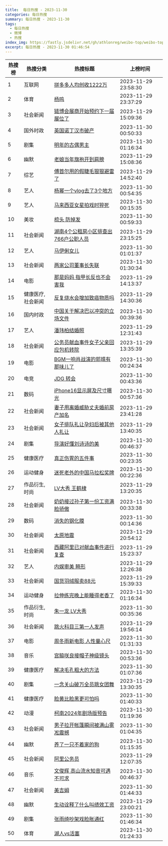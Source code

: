 ```yaml
---
title:  每日热搜 - 2023-11-30
categories: 每日热搜
summary: 每日热搜 - 2023-11-30
tags:
  - 每日热搜
  - 微博
  - 热搜
index_img: https://fastly.jsdelivr.net/gh/athlonreg/weibo-top/weibo-top.jpeg
excerpt: 每日热搜 - 2023-11-30 01:46:54
---
```


| 热搜榜 | 热搜分类 | 热搜标题 | 上榜时间 |
| --- | --- | --- | --- |
| 1 | 互联网 | [拼多多人均创收1222万](https://s.weibo.com/weibo%3Fq%3D%2523%E6%8B%BC%E5%A4%9A%E5%A4%9A%E4%BA%BA%E5%9D%87%E5%88%9B%E6%94%B61222%E4%B8%87%2523) | 2023-11-29 23:58:30 | 
| 2 | 体育 | [杨鸣](https://s.weibo.com/weibo%3Fq%3D%2523%E6%9D%A8%E9%B8%A3%2523) | 2023-11-29 23:37:29 | 
| 3 | 社会新闻 | [链博会展商开始预约下一届展位了](https://s.weibo.com/weibo%3Fq%3D%2523%E9%93%BE%E5%8D%9A%E4%BC%9A%E5%B1%95%E5%95%86%E5%BC%80%E5%A7%8B%E9%A2%84%E7%BA%A6%E4%B8%8B%E4%B8%80%E5%B1%8A%E5%B1%95%E4%BD%8D%E4%BA%86%2523) | 2023-11-29 15:09:36 | 
| 4 | 国外时政 | [英国诺丁汉市破产](https://s.weibo.com/weibo%3Fq%3D%2523%E8%8B%B1%E5%9B%BD%E8%AF%BA%E4%B8%81%E6%B1%89%E5%B8%82%E7%A0%B4%E4%BA%A7%2523) | 2023-11-30 00:50:33 | 
| 5 | 剧集 | [明年的古偶男主](https://s.weibo.com/weibo%3Fq%3D%2523%E6%98%8E%E5%B9%B4%E7%9A%84%E5%8F%A4%E5%81%B6%E7%94%B7%E4%B8%BB%2523) | 2023-11-30 01:16:34 | 
| 6 | 幽默 | [老娘当年旗袍开到肩膀](https://s.weibo.com/weibo%3Fq%3D%2523%E8%80%81%E5%A8%98%E5%BD%93%E5%B9%B4%E6%97%97%E8%A2%8D%E5%BC%80%E5%88%B0%E8%82%A9%E8%86%80%2523) | 2023-11-29 15:08:36 | 
| 7 | 综艺 | [傅首尔用的假睫毛狠狠避雷了](https://s.weibo.com/weibo%3Fq%3D%2523%E5%82%85%E9%A6%96%E5%B0%94%E7%94%A8%E7%9A%84%E5%81%87%E7%9D%AB%E6%AF%9B%E7%8B%A0%E7%8B%A0%E9%81%BF%E9%9B%B7%E4%BA%86%2523) | 2023-11-29 14:52:40 | 
| 8 | 艺人 | [杨幂一个vlog去了3个地方](https://s.weibo.com/weibo%3Fq%3D%2523%E6%9D%A8%E5%B9%82%E4%B8%80%E4%B8%AAvlog%E5%8E%BB%E4%BA%863%E4%B8%AA%E5%9C%B0%E6%96%B9%2523) | 2023-11-30 00:54:35 | 
| 9 | 艺人 | [马来西亚女星拍戏时猝死](https://s.weibo.com/weibo%3Fq%3D%2523%E9%A9%AC%E6%9D%A5%E8%A5%BF%E4%BA%9A%E5%A5%B3%E6%98%9F%E6%8B%8D%E6%88%8F%E6%97%B6%E7%8C%9D%E6%AD%BB%2523) | 2023-11-30 00:15:35 | 
| 10 | 美妆 | [梳头 防掉发](https://s.weibo.com/weibo%3Fq%3D%2523%E6%A2%B3%E5%A4%B4%20%E9%98%B2%E6%8E%89%E5%8F%91%2523) | 2023-11-30 00:59:33 | 
| 11 | 社会新闻 | [湖南4个公租房小区排查出766户公职人员](https://s.weibo.com/weibo%3Fq%3D%2523%E6%B9%96%E5%8D%974%E4%B8%AA%E5%85%AC%E7%A7%9F%E6%88%BF%E5%B0%8F%E5%8C%BA%E6%8E%92%E6%9F%A5%E5%87%BA766%E6%88%B7%E5%85%AC%E8%81%8C%E4%BA%BA%E5%91%98%2523) | 2023-11-29 23:15:25 | 
| 12 | 艺人 | [马伊俐女儿](https://s.weibo.com/weibo%3Fq%3D%2523%E9%A9%AC%E4%BC%8A%E4%BF%90%E5%A5%B3%E5%84%BF%2523) | 2023-11-30 01:01:37 | 
| 13 | 社会新闻 | [两家公司董事长失联](https://s.weibo.com/weibo%3Fq%3D%2523%E4%B8%A4%E5%AE%B6%E5%85%AC%E5%8F%B8%E8%91%A3%E4%BA%8B%E9%95%BF%E5%A4%B1%E8%81%94%2523) | 2023-11-30 01:30:34 | 
| 14 | 电影 | [那是妈妈 指甲长反也不会害我](https://s.weibo.com/weibo%3Fq%3D%2523%E9%82%A3%E6%98%AF%E5%A6%88%E5%A6%88%20%E6%8C%87%E7%94%B2%E9%95%BF%E5%8F%8D%E4%B9%9F%E4%B8%8D%E4%BC%9A%E5%AE%B3%E6%88%91%2523) | 2023-11-29 14:13:37 | 
| 15 | 健康医疗,社会新闻 | [反复烧水会增加致癌物质吗](https://s.weibo.com/weibo%3Fq%3D%2523%E5%8F%8D%E5%A4%8D%E7%83%A7%E6%B0%B4%E4%BC%9A%E5%A2%9E%E5%8A%A0%E8%87%B4%E7%99%8C%E7%89%A9%E8%B4%A8%E5%90%97%2523) | 2023-11-29 14:30:36 | 
| 16 | 国内时政 | [中国关于解决巴以冲突的立场文件](https://s.weibo.com/weibo%3Fq%3D%2523%E4%B8%AD%E5%9B%BD%E5%85%B3%E4%BA%8E%E8%A7%A3%E5%86%B3%E5%B7%B4%E4%BB%A5%E5%86%B2%E7%AA%81%E7%9A%84%E7%AB%8B%E5%9C%BA%E6%96%87%E4%BB%B6%2523) | 2023-11-30 00:39:36 | 
| 17 | 艺人 | [潘玮柏结婚照](https://s.weibo.com/weibo%3Fq%3D%2523%E6%BD%98%E7%8E%AE%E6%9F%8F%E7%BB%93%E5%A9%9A%E7%85%A7%2523) | 2023-11-29 12:31:43 | 
| 18 | 社会新闻 | [公务员献血事件女子父亲回应包机转院](https://s.weibo.com/weibo%3Fq%3D%2523%E5%85%AC%E5%8A%A1%E5%91%98%E7%8C%AE%E8%A1%80%E4%BA%8B%E4%BB%B6%E5%A5%B3%E5%AD%90%E7%88%B6%E4%BA%B2%E5%9B%9E%E5%BA%94%E5%8C%85%E6%9C%BA%E8%BD%AC%E9%99%A2%2523) | 2023-11-29 13:35:39 | 
| 19 | 电影 | [BGM一响肖战演的郭靖有那味儿了](https://s.weibo.com/weibo%3Fq%3D%2523BGM%E4%B8%80%E5%93%8D%E8%82%96%E6%88%98%E6%BC%94%E7%9A%84%E9%83%AD%E9%9D%96%E6%9C%89%E9%82%A3%E5%91%B3%E5%84%BF%E4%BA%86%2523) | 2023-11-30 00:24:34 | 
| 20 | 电竞 | [JDG 转会](https://s.weibo.com/weibo%3Fq%3D%2523JDG%20%E8%BD%AC%E4%BC%9A%2523) | 2023-11-30 00:43:36 | 
| 21 | 数码 | [iPhone16显示屏及尺寸曝光](https://s.weibo.com/weibo%3Fq%3D%2523iPhone16%E6%98%BE%E7%A4%BA%E5%B1%8F%E5%8F%8A%E5%B0%BA%E5%AF%B8%E6%9B%9D%E5%85%89%2523) | 2023-11-30 00:57:36 | 
| 22 | 社会新闻 | [妻子用离婚威胁丈夫婚前房产加名](https://s.weibo.com/weibo%3Fq%3D%2523%E5%A6%BB%E5%AD%90%E7%94%A8%E7%A6%BB%E5%A9%9A%E5%A8%81%E8%83%81%E4%B8%88%E5%A4%AB%E5%A9%9A%E5%89%8D%E6%88%BF%E4%BA%A7%E5%8A%A0%E5%90%8D%2523) | 2023-11-29 23:41:28 | 
| 23 | 社会新闻 | [女子排队礼让孕妇后被其他人礼让](https://s.weibo.com/weibo%3Fq%3D%2523%E5%A5%B3%E5%AD%90%E6%8E%92%E9%98%9F%E7%A4%BC%E8%AE%A9%E5%AD%95%E5%A6%87%E5%90%8E%E8%A2%AB%E5%85%B6%E4%BB%96%E4%BA%BA%E7%A4%BC%E8%AE%A9%2523) | 2023-11-29 13:40:35 | 
| 24 | 剧集 | [导演好懂刘诗诗的美](https://s.weibo.com/weibo%3Fq%3D%2523%E5%AF%BC%E6%BC%94%E5%A5%BD%E6%87%82%E5%88%98%E8%AF%97%E8%AF%97%E7%9A%84%E7%BE%8E%2523) | 2023-11-30 00:46:37 | 
| 25 | 健康医疗 | [真正伤胃的五件事](https://s.weibo.com/weibo%3Fq%3D%2523%E7%9C%9F%E6%AD%A3%E4%BC%A4%E8%83%83%E7%9A%84%E4%BA%94%E4%BB%B6%E4%BA%8B%2523) | 2023-11-30 00:23:35 | 
| 26 | 运动健身 | [迷死老外的中国马拉松奖牌](https://s.weibo.com/weibo%3Fq%3D%2523%E8%BF%B7%E6%AD%BB%E8%80%81%E5%A4%96%E7%9A%84%E4%B8%AD%E5%9B%BD%E9%A9%AC%E6%8B%89%E6%9D%BE%E5%A5%96%E7%89%8C%2523) | 2023-11-30 00:22:36 | 
| 27 | 作品衍生,时尚 | [LV大秀 王鹤棣](https://s.weibo.com/weibo%3Fq%3D%2523LV%E5%A4%A7%E7%A7%80%20%E7%8E%8B%E9%B9%A4%E6%A3%A3%2523) | 2023-11-29 13:20:35 | 
| 28 | 社会新闻 | [奶奶接过孙子第一份工资满脸骄傲](https://s.weibo.com/weibo%3Fq%3D%2523%E5%A5%B6%E5%A5%B6%E6%8E%A5%E8%BF%87%E5%AD%99%E5%AD%90%E7%AC%AC%E4%B8%80%E4%BB%BD%E5%B7%A5%E8%B5%84%E6%BB%A1%E8%84%B8%E9%AA%84%E5%82%B2%2523) | 2023-11-30 00:33:38 | 
| 29 | 数码 | [消失的钢化膜](https://s.weibo.com/weibo%3Fq%3D%2523%E6%B6%88%E5%A4%B1%E7%9A%84%E9%92%A2%E5%8C%96%E8%86%9C%2523) | 2023-11-30 00:14:36 | 
| 30 | 社会新闻 | [太原地震](https://s.weibo.com/weibo%3Fq%3D%2523%E5%A4%AA%E5%8E%9F%E5%9C%B0%E9%9C%87%2523) | 2023-11-29 20:54:12 | 
| 31 | 社会新闻 | [西藏阿里已对献血事件进行复查](https://s.weibo.com/weibo%3Fq%3D%2523%E8%A5%BF%E8%97%8F%E9%98%BF%E9%87%8C%E5%B7%B2%E5%AF%B9%E7%8C%AE%E8%A1%80%E4%BA%8B%E4%BB%B6%E8%BF%9B%E8%A1%8C%E5%A4%8D%E6%9F%A5%2523) | 2023-11-29 15:23:37 | 
| 32 | 艺人 | [内娱审美 畸形](https://s.weibo.com/weibo%3Fq%3D%2523%E5%86%85%E5%A8%B1%E5%AE%A1%E7%BE%8E%20%E7%95%B8%E5%BD%A2%2523) | 2023-11-29 12:26:38 | 
| 33 | 社会新闻 | [国货羽绒服卖88元](https://s.weibo.com/weibo%3Fq%3D%2523%E5%9B%BD%E8%B4%A7%E7%BE%BD%E7%BB%92%E6%9C%8D%E5%8D%9688%E5%85%83%2523) | 2023-11-29 15:39:33 | 
| 34 | 运动健身 | [拉伸练完晚上能睡得老香了](https://s.weibo.com/weibo%3Fq%3D%2523%E6%8B%89%E4%BC%B8%E7%BB%83%E5%AE%8C%E6%99%9A%E4%B8%8A%E8%83%BD%E7%9D%A1%E5%BE%97%E8%80%81%E9%A6%99%E4%BA%86%2523) | 2023-11-30 01:16:34 | 
| 35 | 作品衍生,时尚 | [朱一龙 LV大秀](https://s.weibo.com/weibo%3Fq%3D%2523%E6%9C%B1%E4%B8%80%E9%BE%99%20LV%E5%A4%A7%E7%A7%80%2523) | 2023-11-30 00:35:36 | 
| 36 | 社会新闻 | [跳火科目三第一人发声](https://s.weibo.com/weibo%3Fq%3D%2523%E8%B7%B3%E7%81%AB%E7%A7%91%E7%9B%AE%E4%B8%89%E7%AC%AC%E4%B8%80%E4%BA%BA%E5%8F%91%E5%A3%B0%2523) | 2023-11-29 19:56:14 | 
| 37 | 电影 | [周冬雨新电影 人性量心尺](https://s.weibo.com/weibo%3Fq%3D%2523%E5%91%A8%E5%86%AC%E9%9B%A8%E6%96%B0%E7%94%B5%E5%BD%B1%20%E4%BA%BA%E6%80%A7%E9%87%8F%E5%BF%83%E5%B0%BA%2523) | 2023-11-30 01:31:33 | 
| 38 | 音乐 | [宫脇咲良接帽子神级镜头](https://s.weibo.com/weibo%3Fq%3D%2523%E5%AE%AB%E8%84%87%E5%92%B2%E8%89%AF%E6%8E%A5%E5%B8%BD%E5%AD%90%E7%A5%9E%E7%BA%A7%E9%95%9C%E5%A4%B4%2523) | 2023-11-30 00:53:36 | 
| 39 | 健康医疗 | [解决毛孔粗大的方法](https://s.weibo.com/weibo%3Fq%3D%2523%E8%A7%A3%E5%86%B3%E6%AF%9B%E5%AD%94%E7%B2%97%E5%A4%A7%E7%9A%84%E6%96%B9%E6%B3%95%2523) | 2023-11-30 01:07:36 | 
| 40 | 剧集 | [一念关山破万全员跳女团舞](https://s.weibo.com/weibo%3Fq%3D%2523%E4%B8%80%E5%BF%B5%E5%85%B3%E5%B1%B1%E7%A0%B4%E4%B8%87%E5%85%A8%E5%91%98%E8%B7%B3%E5%A5%B3%E5%9B%A2%E8%88%9E%2523) | 2023-11-29 13:30:35 | 
| 41 | 健康医疗 | [脸黄比脸黑更可怕吗](https://s.weibo.com/weibo%3Fq%3D%2523%E8%84%B8%E9%BB%84%E6%AF%94%E8%84%B8%E9%BB%91%E6%9B%B4%E5%8F%AF%E6%80%95%E5%90%97%2523) | 2023-11-30 01:40:33 | 
| 42 | 动漫 | [柯南2024年剧场版预告](https://s.weibo.com/weibo%3Fq%3D%2523%E6%9F%AF%E5%8D%972024%E5%B9%B4%E5%89%A7%E5%9C%BA%E7%89%88%E9%A2%84%E5%91%8A%2523) | 2023-11-30 01:19:36 | 
| 43 | 社会新闻 | [男子拉开帐篷瞬间被满山雾凇震撼](https://s.weibo.com/weibo%3Fq%3D%2523%E7%94%B7%E5%AD%90%E6%8B%89%E5%BC%80%E5%B8%90%E7%AF%B7%E7%9E%AC%E9%97%B4%E8%A2%AB%E6%BB%A1%E5%B1%B1%E9%9B%BE%E5%87%87%E9%9C%87%E6%92%BC%2523) | 2023-11-30 01:04:35 | 
| 44 | 幽默 | [养了一只不着家的狗](https://s.weibo.com/weibo%3Fq%3D%2523%E5%85%BB%E4%BA%86%E4%B8%80%E5%8F%AA%E4%B8%8D%E7%9D%80%E5%AE%B6%E7%9A%84%E7%8B%97%2523) | 2023-11-30 01:15:35 | 
| 45 | 社会新闻 | [阿里公务员](https://s.weibo.com/weibo%3Fq%3D%2523%E9%98%BF%E9%87%8C%E5%85%AC%E5%8A%A1%E5%91%98%2523) | 2023-11-29 12:07:35 | 
| 46 | 音乐 | [文俊辉 高山流水知音可遇不可求](https://s.weibo.com/weibo%3Fq%3D%2523%E6%96%87%E4%BF%8A%E8%BE%89%20%E9%AB%98%E5%B1%B1%E6%B5%81%E6%B0%B4%E7%9F%A5%E9%9F%B3%E5%8F%AF%E9%81%87%E4%B8%8D%E5%8F%AF%E6%B1%82%2523) | 2023-11-30 00:46:37 | 
| 47 | 社会新闻 | [美吉姆](https://s.weibo.com/weibo%3Fq%3D%2523%E7%BE%8E%E5%90%89%E5%A7%86%2523) | 2023-11-30 01:44:33 | 
| 48 | 幽默 | [生动诠释了什么叫绩效工资](https://s.weibo.com/weibo%3Fq%3D%2523%E7%94%9F%E5%8A%A8%E8%AF%A0%E9%87%8A%E4%BA%86%E4%BB%80%E4%B9%88%E5%8F%AB%E7%BB%A9%E6%95%88%E5%B7%A5%E8%B5%84%2523) | 2023-11-29 23:00:21 | 
| 49 | 剧集 | [张雨绮吵架戏脸胀通红](https://s.weibo.com/weibo%3Fq%3D%2523%E5%BC%A0%E9%9B%A8%E7%BB%AE%E5%90%B5%E6%9E%B6%E6%88%8F%E8%84%B8%E8%83%80%E9%80%9A%E7%BA%A2%2523) | 2023-11-30 01:46:34 | 
| 50 | 体育 | [湖人vs活塞](https://s.weibo.com/weibo%3Fq%3D%2523%E6%B9%96%E4%BA%BAvs%E6%B4%BB%E5%A1%9E%2523) | 2023-11-30 01:24:33 | 
